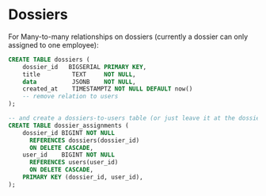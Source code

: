 # Dossiers

For Many-to-many relationships on dossiers (currently a dossier can only assigned to one employee):
```sql
CREATE TABLE dossiers (
    dossier_id   BIGSERIAL PRIMARY KEY,
    title         TEXT     NOT NULL,
    data          JSONB    NOT NULL,
    created_at    TIMESTAMPTZ NOT NULL DEFAULT now()
    -- remove relation to users
);

-- and create a dossiers-to-users table (or just leave it at the dossiers table)
CREATE TABLE dossier_assignments (
    dossier_id BIGINT NOT NULL
      REFERENCES dossiers(dossier_id)
      ON DELETE CASCADE,
    user_id    BIGINT NOT NULL
      REFERENCES users(user_id)
      ON DELETE CASCADE,
    PRIMARY KEY (dossier_id, user_id),
);
```

